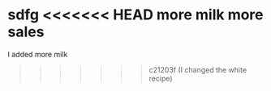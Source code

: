 sdfg
<<<<<<< HEAD
more milk
more sales
=======
I added more milk
>>>>>>> c21203f (I changed the white recipe)
